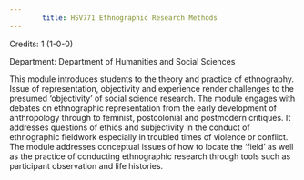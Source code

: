```yaml
---
        title: HSV771 Ethnographic Research Methods
---
```

Credits: 1 (1-0-0)

Department: Department of Humanities and Social Sciences

This module introduces students to the theory and practice of ethnography. Issue of representation, objectivity and experience render challenges to the presumed ‘objectivity’ of social science research. The module engages with debates on ethnographic representation from the early development of anthropology through to feminist, postcolonial and postmodern critiques. It addresses questions of ethics and subjectivity in the conduct of ethnographic fieldwork especially in troubled times of violence or conflict. The module addresses conceptual issues of how to locate the ‘field’ as well as the practice of conducting ethnographic research through tools such as participant observation and life histories.